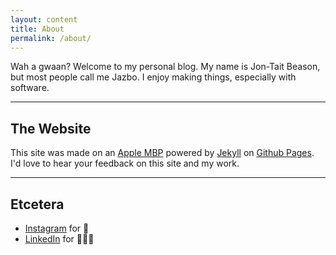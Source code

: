 ```yaml
---
layout: content
title: About
permalink: /about/
---
```

Wah a gwaan? Welcome to my personal blog. My name is Jon-Tait Beason, but most people call me Jazbo. I enjoy making things, especially with software.

----

## The Website
This site was made on an [Apple MBP](https://www.apple.com/) powered by [Jekyll](https://jekyllrb.com) on [Github Pages](https://pages.github.com).
I'd love to hear your feedback on this site and my work.

----

## Etcetera

- [Instagram](https://www.instagram.com/) for 📸
- [LinkedIn](https://www.linkedin.com/in/jontaitbeason) for 👨🏾‍💻
